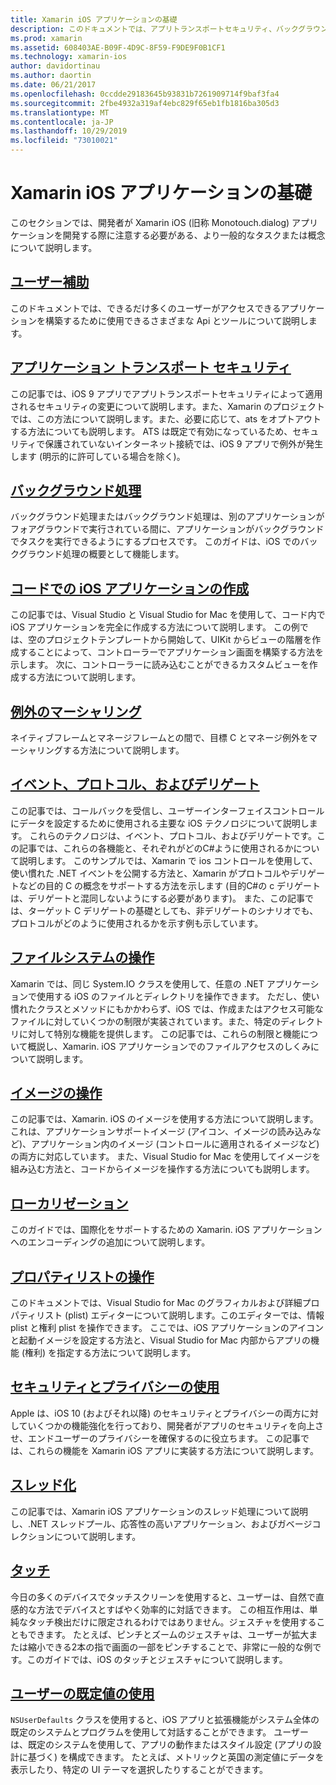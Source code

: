 ```yaml
---
title: Xamarin iOS アプリケーションの基礎
description: このドキュメントでは、アプリトランスポートセキュリティ、バックグラウンド処理、イベント、スレッド処理など、Xamarin の開発に関する基本概念を説明するさまざまなガイドにリンクしています。
ms.prod: xamarin
ms.assetid: 608403AE-B09F-4D9C-8F59-F9DE9F0B1CF1
ms.technology: xamarin-ios
author: davidortinau
ms.author: daortin
ms.date: 06/21/2017
ms.openlocfilehash: 0ccdde29183645b93831b7261909714f9baf3fa4
ms.sourcegitcommit: 2fbe4932a319af4ebc829f65eb1fb1816ba305d3
ms.translationtype: MT
ms.contentlocale: ja-JP
ms.lasthandoff: 10/29/2019
ms.locfileid: "73010021"
---
```

# <a name="xamarinios-application-fundamentals"></a>Xamarin iOS アプリケーションの基礎

このセクションでは、開発者が Xamarin iOS (旧称 Monotouch.dialog) アプリケーションを開発する際に注意する必要がある、より一般的なタスクまたは概念について説明します。

## <a name="accessibilityiosapp-fundamentalsaccessibilitymd"></a>[ユーザー補助](~/ios/app-fundamentals/accessibility.md)

このドキュメントでは、できるだけ多くのユーザーがアクセスできるアプリケーションを構築するために使用できるさまざまな Api とツールについて説明します。

## <a name="app-transport-securityiosapp-fundamentalsatsmd"></a>[アプリケーション トランスポート セキュリティ](~/ios/app-fundamentals/ats.md)

この記事では、iOS 9 アプリでアプリトランスポートセキュリティによって適用されるセキュリティの変更について説明します。また、Xamarin のプロジェクトでは、この方法について説明します。また、必要に応じて、ats をオプトアウトする方法についても説明します。 ATS は既定で有効になっているため、セキュリティで保護されていないインターネット接続では、iOS 9 アプリで例外が発生します (明示的に許可している場合を除く)。

## <a name="backgroundingiosapp-fundamentalsbackgroundingindexmd"></a>[バックグラウンド処理](~/ios/app-fundamentals/backgrounding/index.md)

バックグラウンド処理またはバックグラウンド処理は、別のアプリケーションがフォアグラウンドで実行されている間に、アプリケーションがバックグラウンドでタスクを実行できるようにするプロセスです。 このガイドは、iOS でのバックグラウンド処理の概要として機能します。

## <a name="creating-ios-applications-in-codeiosapp-fundamentalsios-code-onlymd"></a>[コードでの iOS アプリケーションの作成](~/ios/app-fundamentals/ios-code-only.md)

この記事では、Visual Studio と Visual Studio for Mac を使用して、コード内で iOS アプリケーションを完全に作成する方法について説明します。 この例では、空のプロジェクトテンプレートから開始して、UIKit からビューの階層を作成することによって、コントローラーでアプリケーション画面を構築する方法を示します。 次に、コントローラーに読み込むことができるカスタムビューを作成する方法について説明します。

## <a name="exception-marshalingiosplatformexception-marshalingmd"></a>[例外のマーシャリング](~/ios/platform/exception-marshaling.md)

ネイティブフレームとマネージフレームとの間で、目標 C とマネージ例外をマーシャリングする方法について説明します。

## <a name="events-protocols-and-delegatesiosapp-fundamentalsdelegates-protocols-and-eventsmd"></a>[イベント、プロトコル、およびデリゲート](~/ios/app-fundamentals/delegates-protocols-and-events.md)

この記事では、コールバックを受信し、ユーザーインターフェイスコントロールにデータを設定するために使用される主要な iOS テクノロジについて説明します。 これらのテクノロジは、イベント、プロトコル、およびデリゲートです。この記事では、これらの各機能と、それぞれがどのC#ように使用されるかについて説明します。 このサンプルでは、Xamarin で ios コントロールを使用して、使い慣れた .NET イベントを公開する方法と、Xamarin がプロトコルやデリゲートなどの目的 C の概念をサポートする方法を示します (目的C#の c デリゲートは、デリゲートと混同しないようにする必要があります)。 また、この記事では、ターゲット C デリゲートの基礎としても、非デリゲートのシナリオでも、プロトコルがどのように使用されるかを示す例も示しています。

## <a name="working-with-the-file-systemiosapp-fundamentalsfile-systemmd"></a>[ファイルシステムの操作](~/ios/app-fundamentals/file-system.md)

Xamarin では、同じ System.IO クラスを使用して、任意の .NET アプリケーションで使用する iOS のファイルとディレクトリを操作できます。 ただし、使い慣れたクラスとメソッドにもかかわらず、iOS では、作成またはアクセス可能なファイルに対していくつかの制限が実装されています。また、特定のディレクトリに対して特別な機能を提供します。 この記事では、これらの制限と機能について概説し、Xamarin. iOS アプリケーションでのファイルアクセスのしくみについて説明します。

## <a name="working-with-imagesiosapp-fundamentalsimages-iconsindexmd"></a>[イメージの操作](~/ios/app-fundamentals/images-icons/index.md)

この記事では、Xamarin. iOS のイメージを使用する方法について説明します。これは、アプリケーションサポートイメージ (アイコン、イメージの読み込みなど)、アプリケーション内のイメージ (コントロールに適用されるイメージなど) の両方に対応しています。 また、Visual Studio for Mac を使用してイメージを組み込む方法と、コードからイメージを操作する方法についても説明します。

## <a name="localizationiosapp-fundamentalslocalizationindexmd"></a>[ローカリゼーション](~/ios/app-fundamentals/localization/index.md)

このガイドでは、国際化をサポートするための Xamarin. iOS アプリケーションへのエンコーディングの追加について説明します。

## <a name="working-with-property-listsiosapp-fundamentalsindexmd"></a>[プロパティリストの操作](~/ios/app-fundamentals/index.md)

このドキュメントでは、Visual Studio for Mac のグラフィカルおよび詳細プロパティリスト (plist) エディターについて説明します。このエディターでは、情報 plist と権利 plist を操作できます。 ここでは、iOS アプリケーションのアイコンと起動イメージを設定する方法と、Visual Studio for Mac 内部からアプリの機能 (権利) を指定する方法について説明します。

## <a name="working-with-security-and-privacyiosapp-fundamentalssecurity-privacymd"></a>[セキュリティとプライバシーの使用](~/ios/app-fundamentals/security-privacy.md)

Apple は、iOS 10 (およびそれ以降) のセキュリティとプライバシーの両方に対していくつかの機能強化を行っており、開発者がアプリのセキュリティを向上させ、エンドユーザーのプライバシーを確保するのに役立ちます。 この記事では、これらの機能を Xamarin iOS アプリに実装する方法について説明します。

## <a name="threadingiosapp-fundamentalsthreadingmd"></a>[スレッド化](~/ios/app-fundamentals/threading.md)

この記事では、Xamarin iOS アプリケーションのスレッド処理について説明し、.NET スレッドプール、応答性の高いアプリケーション、およびガベージコレクションについて説明します。

## <a name="touchiosapp-fundamentalstouchindexmd"></a>[タッチ](~/ios/app-fundamentals/touch/index.md)

今日の多くのデバイスでタッチスクリーンを使用すると、ユーザーは、自然で直感的な方法でデバイスとすばやく効率的に対話できます。 この相互作用は、単純なタッチ検出だけに限定されるわけではありません。ジェスチャを使用することもできます。 たとえば、ピンチとズームのジェスチャは、ユーザーが拡大または縮小できる2本の指で画面の一部をピンチすることで、非常に一般的な例です。このガイドでは、iOS のタッチとジェスチャについて説明します。

## <a name="working-with-user-defaultsiosapp-fundamentalsuser-defaultsmd"></a>[ユーザーの既定値の使用](~/ios/app-fundamentals/user-defaults.md)

`NSUserDefaults` クラスを使用すると、iOS アプリと拡張機能がシステム全体の既定のシステムとプログラムを使用して対話することができます。 ユーザーは、既定のシステムを使用して、アプリの動作またはスタイル設定 (アプリの設計に基づく) を構成できます。 たとえば、メトリックと英国の測定値にデータを表示したり、特定の UI テーマを選択したりすることができます。
